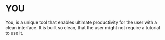 # YOU
You, is a unique tool that enables ultimate productivity for the user with a clean interface. It is built so clean, that the user might not require a tutorial to use it.
